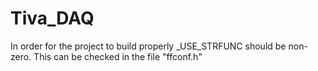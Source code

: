 # Tiva_DAQ
In order for the project to build properly _USE_STRFUNC should be non-zero. This can be checked in the file "ffconf.h"
